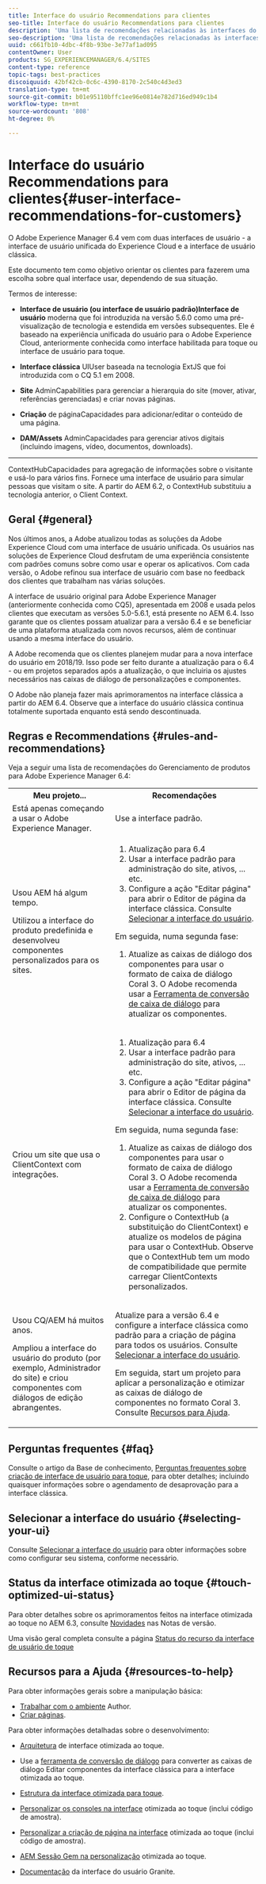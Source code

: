 ```yaml
---
title: Interface do usuário Recommendations para clientes
seo-title: Interface do usuário Recommendations para clientes
description: 'Uma lista de recomendações relacionadas às interfaces do usuário clássica e otimizada ao toque. '
seo-description: 'Uma lista de recomendações relacionadas às interfaces do usuário clássica e otimizada ao toque. '
uuid: c661fb10-4dbc-4f8b-93be-3e77af1ad095
contentOwner: User
products: SG_EXPERIENCEMANAGER/6.4/SITES
content-type: reference
topic-tags: best-practices
discoiquuid: 42bf42cb-0c6c-4390-8170-2c540c4d3ed3
translation-type: tm+mt
source-git-commit: b01e95110bffc1ee96e0814e782d716ed949c1b4
workflow-type: tm+mt
source-wordcount: '808'
ht-degree: 0%

---
```



# Interface do usuário Recommendations para clientes{#user-interface-recommendations-for-customers}

O Adobe Experience Manager 6.4 vem com duas interfaces de usuário - a interface de usuário unificada do Experience Cloud e a interface de usuário clássica.

Este documento tem como objetivo orientar os clientes para fazerem uma escolha sobre qual interface usar, dependendo de sua situação.

Termos de interesse:

* **Interface de usuário (ou interface de usuário padrão)Interface de usuário**
moderna que foi introduzida na versão 5.6.0 como uma pré-visualização de tecnologia e estendida em versões subsequentes. Ele é baseado na experiência unificada do usuário para o Adobe Experience Cloud, anteriormente conhecida como interface habilitada para toque ou interface de usuário para toque.

* **Interface clássica**
UIUser baseada na tecnologia ExtJS que foi introduzida com o CQ 5.1 em 2008.

* **Site**
AdminCapabilities para gerenciar a hierarquia do site (mover, ativar, referências gerenciadas) e criar novas páginas.

* **Criação**
de páginaCapacidades para adicionar/editar o conteúdo de uma página.

* **DAM/Assets**
AdminCapacidades para gerenciar ativos digitais (incluindo imagens, vídeo, documentos, downloads).

* ****
ContextHubCapacidades para agregação de informações sobre o visitante e usá-lo para vários fins. Fornece uma interface de usuário para simular pessoas que visitam o site. A partir do AEM 6.2, o ContextHub substituiu a tecnologia anterior, o Client Context.

## Geral {#general}

Nos últimos anos, a Adobe atualizou todas as soluções da Adobe Experience Cloud com uma interface de usuário unificada. Os usuários nas soluções de Experience Cloud desfrutam de uma experiência consistente com padrões comuns sobre como usar e operar os aplicativos. Com cada versão, o Adobe refinou sua interface de usuário com base no feedback dos clientes que trabalham nas várias soluções.

A interface de usuário original para Adobe Experience Manager (anteriormente conhecida como CQ5), apresentada em 2008 e usada pelos clientes que executam as versões 5.0-5.6.1, está presente no AEM 6.4. Isso garante que os clientes possam atualizar para a versão 6.4 e se beneficiar de uma plataforma atualizada com novos recursos, além de continuar usando a mesma interface do usuário.

A Adobe recomenda que os clientes planejem mudar para a nova interface do usuário em 2018/19. Isso pode ser feito durante a atualização para o 6.4 - ou em projetos separados após a atualização, o que incluiria os ajustes necessários nas caixas de diálogo de personalizações e componentes.

O Adobe não planeja fazer mais aprimoramentos na interface clássica a partir do AEM 6.4. Observe que a interface do usuário clássica continua totalmente suportada enquanto está sendo descontinuada.

## Regras e Recommendations {#rules-and-recommendations}

Veja a seguir uma lista de recomendações do Gerenciamento de produtos para Adobe Experience Manager 6.4:

<table> 
 <tbody> 
  <tr> 
   <th>Meu projeto...</th> 
   <th>Recomendações</th> 
  </tr> 
  <tr> 
   <td>Está apenas começando a usar o Adobe Experience Manager.</td> 
   <td>Use a interface padrão.</td> 
  </tr> 
  <tr> 
   <td><p>Usou AEM há algum tempo.</p> <p>Utilizou a interface do produto predefinida e desenvolveu componentes personalizados para os sites.<br /> </p> </td> 
   <td> 
    <ol> 
     <li>Atualização para 6.4</li> 
     <li>Usar a interface padrão para administração do site, ativos, ... etc.<br /> </li> 
     <li>Configure a ação "Editar página" para abrir o Editor de página da interface clássica. Consulte <a href="#selecting-your-ui">Selecionar a interface do usuário</a>.</li> 
    </ol> <p>Em seguida, numa segunda fase:</p> 
    <ol> 
     <li>Atualize as caixas de diálogo dos componentes para usar o formato de caixa de diálogo Coral 3. O Adobe recomenda usar a <a href="/help/sites-developing/dialog-conversion.md">Ferramenta de conversão de caixa de diálogo</a> para atualizar os componentes.</li> 
    </ol> </td> 
  </tr> 
  <tr> 
   <td>Criou um site que usa o ClientContext com integrações.<br /> </td> 
   <td> 
    <ol> 
     <li>Atualização para 6.4</li> 
     <li>Usar a interface padrão para administração do site, ativos, ... etc.</li> 
     <li>Configure a ação "Editar página" para abrir o Editor de página da interface clássica. Consulte <a href="#selecting-your-ui">Selecionar a interface do usuário</a>.</li> 
    </ol> <p>Em seguida, numa segunda fase:</p> 
    <ol> 
     <li>Atualize as caixas de diálogo dos componentes para usar o formato de caixa de diálogo Coral 3. O Adobe recomenda usar a <a href="/help/sites-developing/dialog-conversion.md">Ferramenta de conversão de caixa de diálogo</a> para atualizar os componentes.</li> 
     <li>Configure o ContextHub (a substituição do ClientContext) e atualize os modelos de página para usar o ContextHub. Observe que o ContextHub tem um modo de compatibilidade que permite carregar ClientContexts personalizados.</li> 
    </ol> </td> 
  </tr> 
  <tr> 
   <td><p>Usou CQ/AEM há muitos anos.</p> <p>Ampliou a interface do usuário do produto (por exemplo, Administrador do site) e criou componentes com diálogos de edição abrangentes.</p> </td> 
   <td><p>Atualize para a versão 6.4 e configure a interface clássica como padrão para a criação de página para todos os usuários. Consulte <a href="#selecting-your-ui">Selecionar a interface do usuário</a>.</p> <p>Em seguida, start um projeto para aplicar a personalização e otimizar as caixas de diálogo de componentes no formato Coral 3. Consulte <a href="#resources-to-help">Recursos para Ajuda</a>.<br /> </p> </td> 
  </tr> 
 </tbody> 
</table>

## Perguntas frequentes {#faq}

Consulte o artigo da Base de conhecimento, [Perguntas frequentes sobre criação de interface de usuário para toque](https://helpx.adobe.com/experience-manager/kb/index/touchui_faq.html), para obter detalhes; incluindo quaisquer informações sobre o agendamento de desaprovação para a interface clássica.

## Selecionar a interface do usuário {#selecting-your-ui}

Consulte [Selecionar a interface do usuário](/help/sites-authoring/select-ui.md) para obter informações sobre como configurar seu sistema, conforme necessário.

## Status da interface otimizada ao toque {#touch-optimized-ui-status}

Para obter detalhes sobre os aprimoramentos feitos na interface otimizada ao toque no AEM 6.3, consulte [Novidades](/help/release-notes/release-notes.md#what-s-new) nas Notas de versão.

Uma visão geral completa consulte a página [Status do recurso da interface de usuário de toque](/help/release-notes/touch-ui-features-status.md)

## Recursos para a Ajuda {#resources-to-help}

Para obter informações gerais sobre a manipulação básica:

* [Trabalhar com o ambiente](/help/sites-authoring/home.md) Author.
* [Criar páginas](/help/sites-authoring/author-environment-tools.md).

Para obter informações detalhadas sobre o desenvolvimento:

* [Arquitetura](/help/sites-developing/touch-ui-concepts.md) de interface otimizada ao toque.
* Use a [ferramenta de conversão de diálogo](/help/sites-developing/dialog-conversion.md) para converter as caixas de diálogo Editar componentes da interface clássica para a interface otimizada ao toque.

* [Estrutura da interface otimizada para toque](/help/sites-developing/touch-ui-structure.md).

* [Personalizar os consoles na interface](/help/sites-developing/customizing-consoles-touch.md)  otimizada ao toque (inclui código de amostra).

* [Personalizar a criação de página na interface](/help/sites-developing/customizing-page-authoring-touch.md)  otimizada ao toque (inclui código de amostra).

* [AEM Sessão Gem na personalização](https://docs.adobe.com/content/ddc/en/gems/user-interface-customization-for-aem-6.html) otimizada ao toque.
* [Documentação](https://helpx.adobe.com/experience-manager/6-4/sites/developing/using/reference-materials/granite-ui/api/index.html) da interface do usuário Granite.

